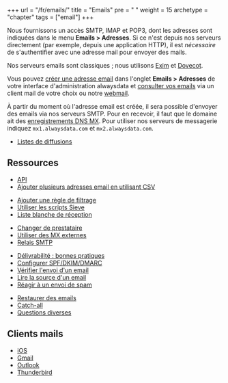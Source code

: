 +++
url = "/fr/emails/"
title = "Emails"
pre = "<i class='fas fa-fw fa-paper-plane'></i> "
weight = 15
archetype = "chapter"
tags = ["email"]
+++

Nous fournissons un accès SMTP, IMAP et POP3, dont les adresses sont indiquées dans le menu **Emails > Adresses**. Si ce n'est depuis nos serveurs directement (par exemple, depuis une application HTTP), il est *nécessaire* de s'authentifier avec une adresse mail pour envoyer des mails.

Nos serveurs emails sont classiques ; nous utilisons [Exim](https://www.exim.org/) et [Dovecot](https://www.dovecot.org/).

Vous pouvez [créer une adresse email](create-an-e-mail-address) dans l'onglet **Emails > Adresses** de votre interface d'administration alwaysdata et [consulter vos emails](use-an-e-mail-address) via un client mail de votre choix ou notre [webmail](https://webmail.alwaysdata.com).

À partir du moment où l'adresse email est créée, il sera possible d'envoyer des emails via nos serveurs SMTP. Pour en recevoir, il faut que le domaine ait des [enregistrements DNS MX](https://fr.wikipedia.org/wiki/Enregistrement_Mail_eXchanger). Pour utiliser nos serveurs de messagerie indiquez `mx1.alwaysdata.com` et `mx2.alwaysdata.com`.

* [Listes de diffusions](mailing-lists)

## Ressources

- [API](https://api.alwaysdata.com/v1/mailbox/doc/)
- [Ajouter plusieurs adresses email en utilisant CSV](create-mailboxes-using-csv)
* [Ajouter une règle de filtrage](add-a-filter-rule)
* [Utiliser les scripts Sieve](use-sieve-scripts)
* [Liste blanche de réception](e-mails/whitelist)
- [Changer de prestataire](./transfer-in)
- [Utiliser des MX externes](domains/use-external-mx)
- [Relais SMTP](e-mails/smtp-relay)
* [Délivrabilité : bonnes pratiques](delivery)
* [Configurer SPF/DKIM/DMARC](set-up-spf-dkim-dmarc)
* [Vérifier l'envoi d'un email](check-email-sending)
* [Lire la source d'un email](read-an-e-mail-source)
* [Réagir à un envoi de spam](react-to-spam-mailing)
- [Restaurer des emails](backups/restore-e-mails)
- [Catch-all](./catch-all)
- [Questions diverses](./misc)

## Clients mails

- [iOS](clients/apple-ios)
- [Gmail](clients/gmail)
- [Outlook](clients/outlook)
- [Thunderbird](clients/thunderbird)
